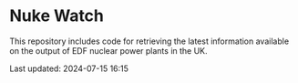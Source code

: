 # Nuke Watch

This repository includes code for retrieving the latest information available on the output of EDF nuclear power plants in the UK.

Last updated: 2024-07-15 16:15